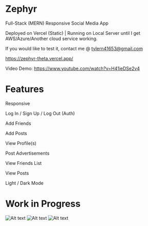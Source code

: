 # Zephyr
Full-Stack (MERN) Responsive Social Media App

Deployed on Vercel (Static) | Running on Local Server until I get AWS/Azure/Another cloud service working.

If you would like to test it, contact me @ tylern41653@gmail.com

https://zephyr-theta.vercel.app/

Video Demo: https://www.youtube.com/watch?v=H41ieDSe2v4

# Features

Responsive

Log In / Sign Up / Log Out (Auth)

Add Friends

Add Posts

View Profile(s)

Post Advertisements

View Friends List

View Posts

Light / Dark Mode 


# Work in Progress
![Alt text](https://cdn.discordapp.com/attachments/1010766384646602856/1113713079671345162/image.png)
![Alt text](https://cdn.discordapp.com/attachments/1010766384646602856/1113713043927486554/image.png)
![Alt text](https://cdn.discordapp.com/attachments/1010766384646602856/1113713141327609876/image.png)
